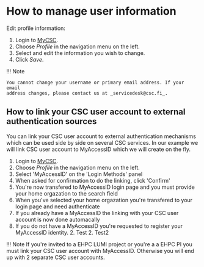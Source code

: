 # How to manage user information

Edit profile information:

1. Login to [MyCSC](http://my.csc.fi).
1. Choose _Profile_ in the navigation menu on the left.
1. Select and edit the information you wish to change.
1. Click _Save_.

!!! Note

    You cannot change your username or primary email address. If your email
    address changes, please contact us at _servicedesk@csc.fi_.

## How to link your CSC user account to external authentication sources

You can link your CSC user account to external authentication mechanisms which can be used side by side on several CSC services.
In our example we will link CSC user account to MyAccessID which we will create on the fly.

1. Login to [MyCSC](http://my.csc.fi).
1. Choose _Profile_ in the navigation menu on the left.
1. Select 'MyAccessID' on the 'Login Methods' panel
1. When asked for confirmation to do the linking, click 'Confirm'
1. You're now transfered to MyAccessID login page and you must provide your home orgazation to the search field
1. When you've selected your home orgazation you're transfered to your login page and need authenticate
1. If you already have a MyAccessID the linking with your CSC user account is now done automacally
1. If you do not have a MyAccessID you're requested to register your MyAccessID identity.
    2. Test
    2. Test2


!!! Note
    If you're invited to a EHPC LUMI project or you're a a EHPC PI you must link your CSC user account with MyAccessID.
    Otherwise you will end up with 2 separate CSC user accounts.
    
    
